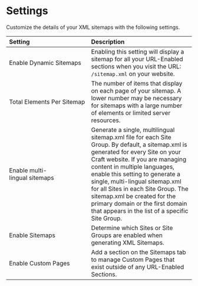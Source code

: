 # Settings

Customize the details of your XML sitemaps with the following settings.

| Setting             | Description |
|:------------------- |:---------------- |
| Enable&nbsp;Dynamic&nbsp;Sitemaps | Enabling this setting will display a sitemap for all your URL-Enabled sections when you visit the URL: `/sitemap.xml` on your website. |
| Total&nbsp;Elements&nbsp;Per&nbsp;Sitemap | The number of items that display on each page of your sitemap. A lower number may be necessary for sitemaps with a large number of elements or limited server resources. |
| Enable&nbsp;multi-lingual&nbsp;sitemaps | Generate a single, multilingual sitemap.xml file for each Site Group. By default, a sitemap.xml is generated for every Site on your Craft website. If you are managing content in multiple languages, enable this setting to generate a single, multi-lingual sitemap.xml for all Sites in each Site Group. The sitemap.xml be created for the primary domain or the first domain that appears in the list of a specific Site Group. |
| Enable Sitemaps | Determine which Sites or Site Groups are enabled when generating XML Sitemaps. |
| Enable Custom Pages | Add a section on the Sitemaps tab to manage Custom Pages that exist outside of any URL-Enabled Sections. |